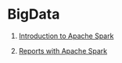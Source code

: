 # BigData

1. [Introduction to Apache Spark](https://github.com/vmokook/BigData/tree/main/LR1 ) 

2. [Reports with Apache Spark](https://github.com/vmokook/BigData/tree/main/LR2 ) 
